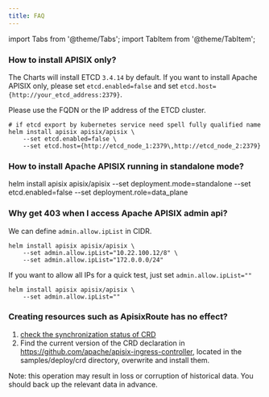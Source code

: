 ```yaml
---
title: FAQ
---
```


<!--
#
# Licensed to the Apache Software Foundation (ASF) under one or more
# contributor license agreements.  See the NOTICE file distributed with
# this work for additional information regarding copyright ownership.
# The ASF licenses this file to You under the Apache License, Version 2.0
# (the "License"); you may not use this file except in compliance with
# the License.  You may obtain a copy of the License at
#
#     http://www.apache.org/licenses/LICENSE-2.0
#
# Unless required by applicable law or agreed to in writing, software
# distributed under the License is distributed on an "AS IS" BASIS,
# WITHOUT WARRANTIES OR CONDITIONS OF ANY KIND, either express or implied.
# See the License for the specific language governing permissions and
# limitations under the License.
#
-->

import Tabs from '@theme/Tabs';
import TabItem from '@theme/TabItem';

### How to install APISIX only?

The Charts will install ETCD `3.4.14` by default. If you want to install Apache APISIX only, please set `etcd.enabled=false` and set `etcd.host={http://your_etcd_address:2379}`.

Please use the FQDN or the IP address of the ETCD cluster.

```shell
# if etcd export by kubernetes service need spell fully qualified name
helm install apisix apisix/apisix \
    --set etcd.enabled=false \
    --set etcd.host={http://etcd_node_1:2379\,http://etcd_node_2:2379}
```

### How to install Apache APISIX running in standalone mode?

helm install apisix apisix/apisix  --set deployment.mode=standalone --set etcd.enabled=false --set deployment.role=data_plane

### Why get 403 when I access Apache APISIX admin api?

We can define `admin.allow.ipList` in CIDR.

```shell
helm install apisix apisix/apisix \
    --set admin.allow.ipList="10.22.100.12/8" \
    --set admin.allow.ipList="172.0.0.0/24"
```

If you want to allow all IPs for a quick test, just set `admin.allow.ipList=""`

```shell
helm install apisix apisix/apisix \
    --set admin.allow.ipList=""
```

### Creating resources such as ApisixRoute has no effect?

1. [check the synchronization status of CRD](https://apisix.apache.org/docs/ingress-controller/tutorials/check-crd-status)
2. Find the current version of the CRD declaration in https://github.com/apache/apisix-ingress-controller, located in the samples/deploy/crd directory, overwrite and install them. 

Note: this operation may result in loss or corruption of historical data. You should back up the relevant data in advance.
